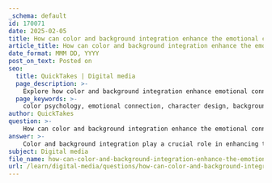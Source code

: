 ```yaml
---
_schema: default
id: 170071
date: 2025-02-05
title: How can color and background integration enhance the emotional connection in character narratives?
article_title: How can color and background integration enhance the emotional connection in character narratives?
date_format: MMM DD, YYYY
post_on_text: Posted on
seo:
  title: QuickTakes | Digital media
  page_description: >-
    Explore how color and background integration enhance emotional connections in character narratives through color psychology, mood setting, and visual coherence.
  page_keywords: >-
    color psychology, emotional connection, character design, background integration, mood setting, visual metaphors, cultural significance, narrative themes, audience engagement, storytelling tool
author: QuickTakes
question: >-
    How can color and background integration enhance the emotional connection in character narratives?
answer: >-
    Color and background integration play a crucial role in enhancing the emotional connection in character narratives. By strategically selecting and combining colors, designers can evoke specific reactions from the audience, reinforce narrative themes, and establish visual coherence within a story. Here are several ways in which color and background integration can enhance emotional connections:\n\n1. **Color Psychology**: Different colors evoke different emotions. For instance, warm colors like red and orange can evoke feelings of excitement or anger, while cool colors like blue and green can create a sense of calm or sadness. By understanding color psychology, designers can create characters and backgrounds that resonate emotionally with the audience, enhancing the overall narrative experience.\n\n2. **Character Traits and Relationships**: Colors can signify character traits and relationships. For example, a character dressed in bright, vibrant colors may be perceived as cheerful and outgoing, while a character in darker shades may be seen as mysterious or brooding. Additionally, the use of complementary colors between characters can signify harmony or conflict, guiding the audience's emotional journey through the story.\n\n3. **Mood Setting**: The choice of color palette can set the mood for a scene. A warm, sunny background can create a joyful atmosphere, while a dark, stormy backdrop can evoke tension or fear. This integration of color and background helps to immerse the audience in the emotional landscape of the narrative.\n\n4. **Visual Metaphors**: Color can serve as a visual metaphor for conflict or emotional states. For instance, contrasting colors can represent internal struggles or external conflicts, guiding the audience's understanding of the character's journey without the need for explicit dialogue. This subtlety can deepen the emotional impact of the narrative.\n\n5. **Cultural Significance**: Colors often carry cultural meanings that can enhance character narratives. For example, in some cultures, white symbolizes purity, while in others, it may represent mourning. By incorporating culturally significant colors into character design and backgrounds, designers can create richer, more relatable narratives that resonate with diverse audiences.\n\n6. **Consistency and Coherence**: A well-thought-out color scheme that integrates characters and backgrounds can create visual coherence, making the story more engaging. Consistency in color usage helps to reinforce themes and character arcs, allowing the audience to connect emotionally with the narrative.\n\nIn conclusion, the integration of color and background in character design is not merely an aesthetic choice; it is a powerful storytelling tool that can evoke emotions, convey character traits, and enhance the overall narrative experience. By understanding and applying color theory effectively, designers can create characters and environments that resonate deeply with audiences, enriching the emotional connection within the story.
subject: Digital media
file_name: how-can-color-and-background-integration-enhance-the-emotional-connection-in-character-narratives.md
url: /learn/digital-media/questions/how-can-color-and-background-integration-enhance-the-emotional-connection-in-character-narratives
---
```


&nbsp;